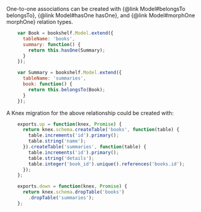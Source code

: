 One-to-one associations can be created with {@link Model#belongsTo belongsTo}, {@link Model#hasOne hasOne}, and {@link Model#morphOne morphOne} relation types.

```js
    var Book = bookshelf.Model.extend({
      tableName: 'books',
      summary: function() {
        return this.hasOne(Summary);
      }
    });

    var Summary = bookshelf.Model.extend({
      tableName: 'summaries',
      book: function() {
        return this.belongsTo(Book);
      }
    });
```
A Knex migration for the above relationship could be created with:

```js
    exports.up = function(knex, Promise) {
      return knex.schema.createTable('books', function(table) {
        table.increments('id').primary();
        table.string('name');
      }).createTable('summaries', function(table) {
        table.increments('id').primary();
        table.string('details');
        table.integer('book_id').unique().references('books.id');
      });
    };

    exports.down = function(knex, Promise) {
      return knex.schema.dropTable('books')
        .dropTable('summaries');
    };
```
